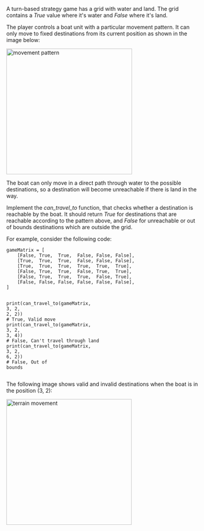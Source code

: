 <div data-v-ed1287b8="" data-v-0f3b0a46="" class="question-html-content mb-3 narrow copy-protection d-print-none"><p>A turn-based strategy game has a grid with water and land. The grid contains a <em>True</em> value where it's water and <em>False</em> where it's land.</p>
<p>The player controls a boat unit with a particular movement pattern. It can only move to fixed destinations from its current position as shown in the image below:</p>
<p><img alt="movement pattern" height="330" sizes="(min-width: 590px) 590px, 50vw" src="/resources/media/b2a1f0fa-d196-4892-a89f-690b054f10ab/Empty-Water-PPT-pattern2.jpg" srcset="/resources/media/b2a1f0fa-d196-4892-a89f-690b054f10ab/Empty-Water-PPT-pattern2.jpg 590w, /resources/media/b2a1f0fa-d196-4892-a89f-690b054f10ab/Empty-Water-PPT-pattern2-442.jpg 442w" style="max-height: 330px; max-width: 560px" width="330"></p>
<p>The boat can only move in a direct path through water to the possible destinations, so a destination will become unreachable if there is land in the way.&nbsp;</p>
<p>Implement the <em>can_travel_to</em> function, that checks whether a destination is reachable by the boat. It should return <em>True </em>for destinations that are reachable according to the pattern above, and <em>False </em>for unreachable or out of bounds destinations which are outside the grid.&nbsp;</p>
<p>For example, consider the following code:</p>
<pre><code class="language-python hljs">gameMatrix = [
    [<span class="hljs-literal">False</span>, <span class="hljs-literal">True</span>,  <span class="hljs-literal">True</span>,  <span class="hljs-literal">False</span>, <span class="hljs-literal">False</span>, <span class="hljs-literal">False</span>],
    [<span class="hljs-literal">True</span>,  <span class="hljs-literal">True</span>,  <span class="hljs-literal">True</span>,  <span class="hljs-literal">False</span>, <span class="hljs-literal">False</span>, <span class="hljs-literal">False</span>],
    [<span class="hljs-literal">True</span>,  <span class="hljs-literal">True</span>,  <span class="hljs-literal">True</span>,  <span class="hljs-literal">True</span>,  <span class="hljs-literal">True</span>,  <span class="hljs-literal">True</span>],
    [<span class="hljs-literal">False</span>, <span class="hljs-literal">True</span>,  <span class="hljs-literal">True</span>,  <span class="hljs-literal">False</span>, <span class="hljs-literal">True</span>,  <span class="hljs-literal">True</span>],
    [<span class="hljs-literal">False</span>, <span class="hljs-literal">True</span>,  <span class="hljs-literal">True</span>,  <span class="hljs-literal">True</span>,  <span class="hljs-literal">False</span>, <span class="hljs-literal">True</span>],
    [<span class="hljs-literal">False</span>, <span class="hljs-literal">False</span>, <span class="hljs-literal">False</span>, <span class="hljs-literal">False</span>, <span class="hljs-literal">False</span>, <span class="hljs-literal">False</span>],
]

<span class="hljs-built_in">print</span>(can_travel_to(gameMatrix, <span class="hljs-number">3</span>, <span class="hljs-number">2</span>, <span class="hljs-number">2</span>, <span class="hljs-number">2</span>)) <span class="hljs-comment"># True, Valid move</span>
<span class="hljs-built_in">print</span>(can_travel_to(gameMatrix, <span class="hljs-number">3</span>, <span class="hljs-number">2</span>, <span class="hljs-number">3</span>, <span class="hljs-number">4</span>)) <span class="hljs-comment"># False, Can't travel through land</span>
<span class="hljs-built_in">print</span>(can_travel_to(gameMatrix, <span class="hljs-number">3</span>, <span class="hljs-number">2</span>, <span class="hljs-number">6</span>, <span class="hljs-number">2</span>)) <span class="hljs-comment"># False, Out of bounds</span></code></pre>

<p>The following image shows valid and invalid destinations when the boat is in the position (3, 2):</p>

<p><img alt="terrain movement" height="330" sizes="(min-width: 505px) 505px, 50vw" src="/resources/media/48b1c636-9856-487a-9960-50e592424970/Terrain-PPT-pattern2_small.jpg" srcset="/resources/media/48b1c636-9856-487a-9960-50e592424970/Terrain-PPT-pattern2_small.jpg 505w, /resources/media/48b1c636-9856-487a-9960-50e592424970/Terrain-PPT-pattern2_small-378.jpg 378w" style="max-height: 330px; max-width: 560px" width="329"></p></div>
